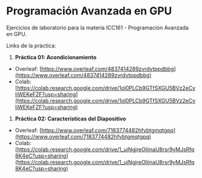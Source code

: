 # Programación Avanzada en GPU
Ejercicios de laboratorio para la materia ICC161 - Programación Avanzada en GPU.

Links de la práctica:

1) **Práctica 01: Acondicionamiento**
  - Overleaf: [https://www.overleaf.com/4837414289zvrdvtppdbbg](https://www.overleaf.com/4837414289zvrdvtppdbbg)
  - Colab: [https://colab.research.google.com/drive/1ol0PLCb9GTfSXGU5BVz2eCvliWEKeFZF?usp=sharing](https://colab.research.google.com/drive/1ol0PLCb9GTfSXGU5BVz2eCvliWEKeFZF?usp=sharing)

1) **Práctica 02: Características del Diapositivo**
  - Overleaf: [https://www.overleaf.com/7183774482hfvbtgmqtgpq](https://www.overleaf.com/7183774482hfvbtgmqtgpq)
  - Colab: [https://colab.research.google.com/drive/1_ujNgjreOlijnaU8rsr9yMJsRfq8K4eC?usp=sharing](https://colab.research.google.com/drive/1_ujNgjreOlijnaU8rsr9yMJsRfq8K4eC?usp=sharing)
